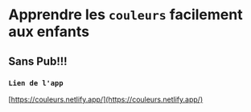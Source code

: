 # Apprendre les `couleurs` facilement aux enfants

## Sans Pub!!!

### `Lien de l'app`
[https://couleurs.netlify.app/](https://couleurs.netlify.app/)